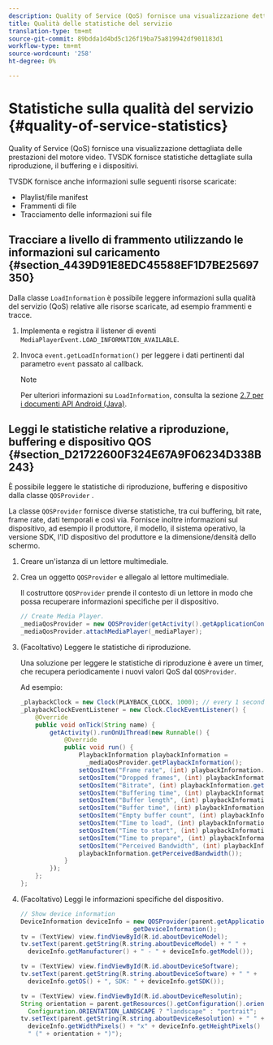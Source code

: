 ```yaml
---
description: Quality of Service (QoS) fornisce una visualizzazione dettagliata delle prestazioni del motore video. TVSDK fornisce statistiche dettagliate sulla riproduzione, il buffering e i dispositivi.
title: Qualità delle statistiche del servizio
translation-type: tm+mt
source-git-commit: 89bdda1d4bd5c126f19ba75a819942df901183d1
workflow-type: tm+mt
source-wordcount: '258'
ht-degree: 0%

---
```



# Statistiche sulla qualità del servizio {#quality-of-service-statistics}

Quality of Service (QoS) fornisce una visualizzazione dettagliata delle prestazioni del motore video. TVSDK fornisce statistiche dettagliate sulla riproduzione, il buffering e i dispositivi.

TVSDK fornisce anche informazioni sulle seguenti risorse scaricate:

* Playlist/file manifest
* Frammenti di file
* Tracciamento delle informazioni sui file

## Tracciare a livello di frammento utilizzando le informazioni sul caricamento {#section_4439D91E8EDC45588EF1D7BE25697350}

Dalla classe `LoadInformation` è possibile leggere informazioni sulla qualità del servizio (QoS) relative alle risorse scaricate, ad esempio frammenti e tracce.

1. Implementa e registra il listener di eventi `MediaPlayerEvent.LOAD_INFORMATION_AVAILABLE`.
1. Invoca `event.getLoadInformation()` per leggere i dati pertinenti dal parametro `event` passato al callback.

   >[!NOTE]
   >
   >Per ulteriori informazioni su `LoadInformation`, consulta la sezione [2.7 per i documenti API Android (Java)](https://help.adobe.com/en_US/primetime/api/psdk/javadoc_2.7/index.html).

## Leggi le statistiche relative a riproduzione, buffering e dispositivo QOS {#section_D21722600F324E67A9F06234D338B243}

È possibile leggere le statistiche di riproduzione, buffering e dispositivo dalla classe `QOSProvider` .

La classe `QOSProvider` fornisce diverse statistiche, tra cui buffering, bit rate, frame rate, dati temporali e così via. Fornisce inoltre informazioni sul dispositivo, ad esempio il produttore, il modello, il sistema operativo, la versione SDK, l&#39;ID dispositivo del produttore e la dimensione/densità dello schermo.

1. Creare un&#39;istanza di un lettore multimediale.
1. Crea un oggetto `QOSProvider` e allegalo al lettore multimediale.

   Il costruttore `QOSProvider` prende il contesto di un lettore in modo che possa recuperare informazioni specifiche per il dispositivo.

   ```java
   // Create Media Player. 
   _mediaQosProvider = new QOSProvider(getActivity().getApplicationContext()); 
   _mediaQosProvider.attachMediaPlayer(_mediaPlayer);
   ```

1. (Facoltativo) Leggere le statistiche di riproduzione.

   Una soluzione per leggere le statistiche di riproduzione è avere un timer, che recupera periodicamente i nuovi valori QoS dal `QOSProvider`.

   Ad esempio:

   ```java
   _playbackClock = new Clock(PLAYBACK_CLOCK, 1000); // every 1 second 
   _playbackClockEventListener = new Clock.ClockEventListener() { 
       @Override 
       public void onTick(String name) { 
           getActivity().runOnUiThread(new Runnable() { 
               @Override 
               public void run() { 
                   PlaybackInformation playbackInformation =  
                     _mediaQosProvider.getPlaybackInformation();  
                   setQosItem("Frame rate", (int) playbackInformation.getFrameRate());  
                   setQosItem("Dropped frames", (int) playbackInformation.getDroppedFrameCount()); 
                   setQosItem("Bitrate", (int) playbackInformation.getBitrate()); 
                   setQosItem("Buffering time", (int) playbackInformation.getBufferingTime());  
                   setQosItem("Buffer length", (int) playbackInformation.getBufferLength());  
                   setQosItem("Buffer time", (int) playbackInformation.getBufferTime());  
                   setQosItem("Empty buffer count", (int) playbackInformation.getEmptyBufferCount());  
                   setQosItem("Time to load", (int) playbackInformation.getTimeToLoad());  
                   setQosItem("Time to start", (int) playbackInformation.getTimeToStart()); 
                   setQosItem("Time to prepare", (int) playbackInformation.getTimeToPrepare()); 
                   setQosItem("Perceived Bandwidth", (int) playbackInformation.getPerceivedBandwidth());   
                   playbackInformation.getPerceivedBandwidth()); 
               } 
           }); 
       }; 
   }; 
   ```

1. (Facoltativo) Leggi le informazioni specifiche del dispositivo.

   ```java
   // Show device information 
   DeviceInformation deviceInfo = new QOSProvider(parent.getApplicationContext()). 
                                  getDeviceInformation(); 
   tv = (TextView) view.findViewById(R.id.aboutDeviceModel); 
   tv.setText(parent.getString(R.string.aboutDeviceModel) + " " +  
     deviceInfo.getManufacturer() + " - " + deviceInfo.getModel()); 
   
   tv = (TextView) view.findViewById(R.id.aboutDeviceSoftware); 
   tv.setText(parent.getString(R.string.aboutDeviceSoftware) + " " +  
     deviceInfo.getOS() + ", SDK: " + deviceInfo.getSDK()); 
   
   tv = (TextView) view.findViewById(R.id.aboutDeviceResolutin); 
   String orientation = parent.getResources().getConfiguration().orientation ==  
     Configuration.ORIENTATION_LANDSCAPE ? "landscape" : "portrait"; 
   tv.setText(parent.getString(R.string.aboutDeviceResolution) + " " +  
     deviceInfo.getWidthPixels() + "x" + deviceInfo.getHeightPixels() +  
     " (" + orientation + ")"); 
   ```

